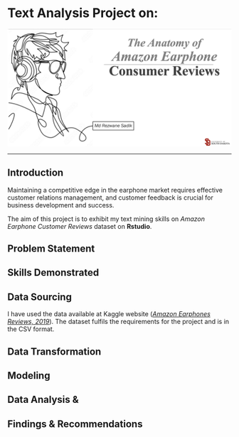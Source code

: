 # Text Analysis Project on: 
![](Intro_Image.png)
***

## Introduction

Maintaining a competitive edge in the earphone market requires effective customer relations management, and customer feedback is crucial for business development and success.

The aim of this project is to exhibit my text mining skills on _Amazon Earphone Customer Reviews_ dataset on **Rstudio**. 


## Problem Statement


## Skills Demonstrated 

## Data Sourcing 
I have used the data available at Kaggle website (_[Amazon Earphones Reviews, 2019](https://www.kaggle.com/datasets/shitalkat/amazonearphonesreviews)_). The dataset fulfils the requirements for the project and is in the CSV format.

## Data Transformation

## Modeling 

## Data Analysis &

## Findings & Recommendations 
